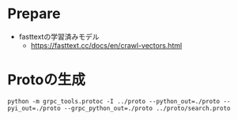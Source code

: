 # Prepare
- fasttextの学習済みモデル
    - https://fasttext.cc/docs/en/crawl-vectors.html


# Protoの生成
```
python -m grpc_tools.protoc -I ../proto --python_out=./proto --pyi_out=./proto --grpc_python_out=./proto ../proto/search.proto
```
